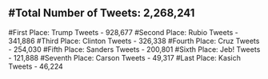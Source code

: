#Total Number of Tweets: 2,268,241 
---
#First Place: Trump Tweets - 928,677
#Second Place: Rubio Tweets - 341,886
#Third Place: Clinton Tweets - 326,338
#Fourth Place: Cruz Tweets - 254,030
#Fifth Place: Sanders Tweets - 200,801
#Sixth Place: Jeb! Tweets - 121,888
#Seventh Place: Carson Tweets - 49,317
#Last Place: Kasich Tweets - 46,224
